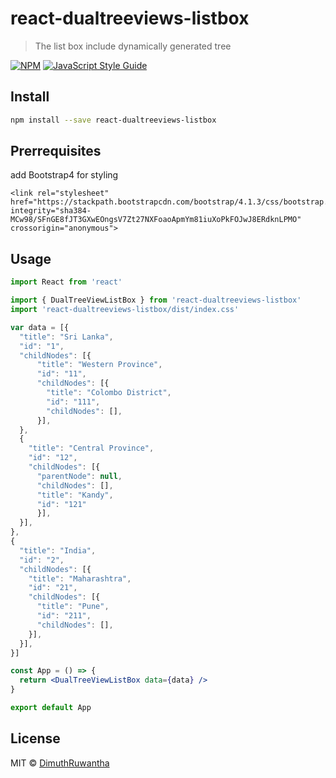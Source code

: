 # react-dualtreeviews-listbox

> The list box include dynamically generated tree

[![NPM](https://img.shields.io/npm/v/react-dualtreeviews-listbox.svg)](https://www.npmjs.com/package/react-dualtreeviews-listbox) [![JavaScript Style Guide](https://img.shields.io/badge/code_style-standard-brightgreen.svg)](https://standardjs.com)

## Install

```bash
npm install --save react-dualtreeviews-listbox
```
## Prerrequisites

add Bootstrap4 for styling
```
<link rel="stylesheet" href="https://stackpath.bootstrapcdn.com/bootstrap/4.1.3/css/bootstrap.min.css" integrity="sha384-MCw98/SFnGE8fJT3GXwEOngsV7Zt27NXFoaoApmYm81iuXoPkFOJwJ8ERdknLPMO" crossorigin="anonymous">
```

## Usage

```jsx
import React from 'react'

import { DualTreeViewListBox } from 'react-dualtreeviews-listbox'
import 'react-dualtreeviews-listbox/dist/index.css'

var data = [{
  "title": "Sri Lanka",
  "id": "1",
  "childNodes": [{
      "title": "Western Province",
      "id": "11",
      "childNodes": [{
        "title": "Colombo District",
        "id": "111",
        "childNodes": [], 
      }],
  },
  {
    "title": "Central Province",
    "id": "12",
    "childNodes": [{
      "parentNode": null,
      "childNodes": [],
      "title": "Kandy",
      "id": "121"
      }],
  }],
},
{
  "title": "India",
  "id": "2",
  "childNodes": [{
    "title": "Maharashtra",
    "id": "21",
    "childNodes": [{
      "title": "Pune",
      "id": "211",
      "childNodes": [],
    }],
  }],  
}]

const App = () => {
  return <DualTreeViewListBox data={data} />
}

export default App

```

## License

MIT © [DimuthRuwantha](https://github.com/DimuthRuwantha)
